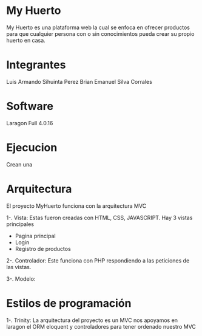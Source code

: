 # My Huerto
My Huerto es una plataforma web la cual se enfoca en ofrecer productos para que cualquier persona con o sin conocimientos pueda crear su propio huerto en casa.

# Integrantes
Luis Armando Sihuinta Perez
Brian Emanuel Silva Corrales

# Software
Laragon Full 4.0.16

# Ejecucion
Crean una

# Arquitectura
El proyecto MyHuerto funciona con la arquitectura MVC

1-. Vista: Estas fueron creadas con HTML, CSS, JAVASCRIPT. Hay 3 vistas principales
  - Pagina principal
  - Login 
  - Registro de productos

2-. Controlador: Este funciona con PHP respondiendo a las peticiones de las vistas.

3-. Modelo: 

# Estilos de programación
1-. Trinity: La arquitectura del proyecto es un MVC nos apoyamos en laragon el ORM eloquent y controladores para tener ordenado nuestro MVC

